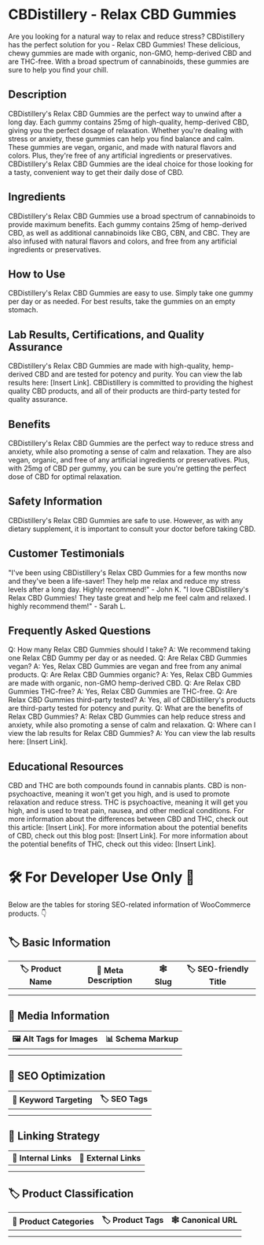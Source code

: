 # CBDistillery - Relax CBD Gummies
Are you looking for a natural way to relax and reduce stress? CBDistillery has the perfect solution for you - Relax CBD Gummies! These delicious, chewy gummies are made with organic, non-GMO, hemp-derived CBD and are THC-free. With a broad spectrum of cannabinoids, these gummies are sure to help you find your chill.
## Description
CBDistillery's Relax CBD Gummies are the perfect way to unwind after a long day. Each gummy contains 25mg of high-quality, hemp-derived CBD, giving you the perfect dosage of relaxation. Whether you're dealing with stress or anxiety, these gummies can help you find balance and calm. 
These gummies are vegan, organic, and made with natural flavors and colors. Plus, they're free of any artificial ingredients or preservatives. CBDistillery's Relax CBD Gummies are the ideal choice for those looking for a tasty, convenient way to get their daily dose of CBD.
## Ingredients
CBDistillery's Relax CBD Gummies use a broad spectrum of cannabinoids to provide maximum benefits. Each gummy contains 25mg of hemp-derived CBD, as well as additional cannabinoids like CBG, CBN, and CBC. They are also infused with natural flavors and colors, and free from any artificial ingredients or preservatives.
## How to Use
CBDistillery's Relax CBD Gummies are easy to use. Simply take one gummy per day or as needed. For best results, take the gummies on an empty stomach.
## Lab Results, Certifications, and Quality Assurance
CBDistillery's Relax CBD Gummies are made with high-quality, hemp-derived CBD and are tested for potency and purity. You can view the lab results here: [Insert Link]. CBDistillery is committed to providing the highest quality CBD products, and all of their products are third-party tested for quality assurance.
## Benefits
CBDistillery's Relax CBD Gummies are the perfect way to reduce stress and anxiety, while also promoting a sense of calm and relaxation. They are also vegan, organic, and free of any artificial ingredients or preservatives. Plus, with 25mg of CBD per gummy, you can be sure you're getting the perfect dose of CBD for optimal relaxation.
## Safety Information
CBDistillery's Relax CBD Gummies are safe to use. However, as with any dietary supplement, it is important to consult your doctor before taking CBD.
## Customer Testimonials
"I've been using CBDistillery's Relax CBD Gummies for a few months now and they've been a life-saver! They help me relax and reduce my stress levels after a long day. Highly recommend!" - John K.
"I love CBDistillery's Relax CBD Gummies! They taste great and help me feel calm and relaxed. I highly recommend them!" - Sarah L.
## Frequently Asked Questions
Q: How many Relax CBD Gummies should I take?
A: We recommend taking one Relax CBD Gummy per day or as needed.
Q: Are Relax CBD Gummies vegan?
A: Yes, Relax CBD Gummies are vegan and free from any animal products.
Q: Are Relax CBD Gummies organic?
A: Yes, Relax CBD Gummies are made with organic, non-GMO hemp-derived CBD.
Q: Are Relax CBD Gummies THC-free?
A: Yes, Relax CBD Gummies are THC-free.
Q: Are Relax CBD Gummies third-party tested?
A: Yes, all of CBDistillery's products are third-party tested for potency and purity.
Q: What are the benefits of Relax CBD Gummies?
A: Relax CBD Gummies can help reduce stress and anxiety, while also promoting a sense of calm and relaxation.
Q: Where can I view the lab results for Relax CBD Gummies?
A: You can view the lab results here: [Insert Link].
## Educational Resources
CBD and THC are both compounds found in cannabis plants. CBD is non-psychoactive, meaning it won't get you high, and is used to promote relaxation and reduce stress. THC is psychoactive, meaning it will get you high, and is used to treat pain, nausea, and other medical conditions. 
For more information about the differences between CBD and THC, check out this article: [Insert Link]. 
For more information about the potential benefits of CBD, check out this blog post: [Insert Link]. 
For more information about the potential benefits of THC, check out this video: [Insert Link].
# 🛠️ For Developer Use Only 🔐

Below are the tables for storing SEO-related information of WooCommerce products. 👇

## 🏷️ Basic Information 

| 🏷️ Product Name | 📝 Meta Description | 🕸️ Slug | 🏷️ SEO-friendly Title |
| -------------- | ------------------ | ------ | ---------------------- |
|                |                    |        |                        |
|                |                    |        |                        |

## 📸 Media Information

| 🖼️ Alt Tags for Images | 📊 Schema Markup |
| --------------------- | --------------- |
|                       |                 |
|                       |                 |

## 🔎 SEO Optimization

| 🎯 Keyword Targeting | 🏷️ SEO Tags |
| ------------------- | ---------- |
|                     |            |
|                     |            |

## 🔗 Linking Strategy 

| 🔗 Internal Links | 🔗 External Links |
| ---------------- | ---------------- |
|                  |                  |
|                  |                  |

## 🏷️ Product Classification 

| 📂 Product Categories | 🏷️ Product Tags | 🕸️ Canonical URL |
| ------------------ | ------------ | ------------- |
|                    |              |               |
|                    |              |               |
